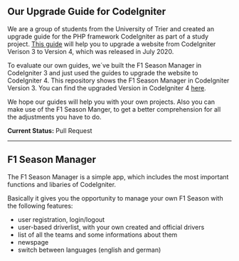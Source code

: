 ## Our Upgrade Guide for CodeIgniter

We are a group of students from the University of Trier and created an upgrade guide for the PHP framework CodeIgniter as part of a study project. [This guide](http://docs.codeigniter.jjzjoiczfy-ewx3lzpzk4zq.p.runcloud.link/installation/upgrade_4xx.html) will help you to upgrade a website from CodeIgniter Verison 3 to Version 4, which was released in July 2020.
 
To evaluate our own guides, we´ve built the F1 Season Manager in CodeIgniter 3 and just used the guides to upgrade the website to CodeIgniter 4. This repository shows the F1 Season Manager in CodeIgniter Version 3. You can find the upgraded Version in CodeIgniter 4 [here](https://github.com/FlorianNelles/CI4-Example_F1-Season-Manager).

We hope our guides will help you with your own projects. Also you can make use of the F1 Season Manger, to get a better comprehension for all the adjustments you have to do.

**Current Status:** Pull Request

---

## F1 Season Manager

The F1 Season Manager is a simple app, which includes the most important functions and libaries of CodeIgniter. 

Basically it gives you the opportunity to manage your own F1 Season with the following features:
- user registration, login/logout
- user-based driverlist, with your own created and official drivers
- list of all the teams and some informations about them
- newspage
- switch between languages (english and german)

